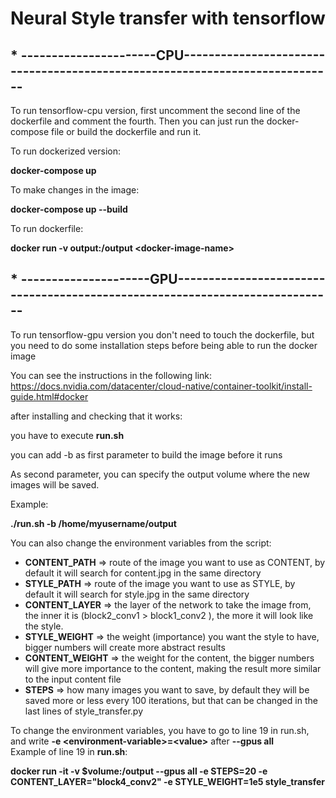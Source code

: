 # Neural Style transfer with tensorflow

## * ----------------------CPU----------------------------------------------------------------------------

To run tensorflow-cpu version, first uncomment the second line of the dockerfile and comment the fourth.
Then you can just run the docker-compose file or build the dockerfile and run it.

To run dockerized version: 

**docker-compose up**

To make changes in the image:

**docker-compose up --build**

To run dockerfile:

**docker run -v output:/output \<docker-image-name>**
## * ---------------------GPU-----------------------------------------------------------------------------

To run tensorflow-gpu version you don't need to touch the dockerfile, but you need to do some installation steps before being able to run the docker image

You can see the instructions in the following link: https://docs.nvidia.com/datacenter/cloud-native/container-toolkit/install-guide.html#docker

after installing and checking that it works:

you have to execute **run.sh**

you can add -b as first parameter to build the image before it runs

As second parameter, you can specify the output volume where the new images will be saved.

Example:

**./run.sh -b /home/myusername/output**

You can also change the environment variables from the script:

* **CONTENT_PATH** => route of the image you want to use as CONTENT, by default it will search for content.jpg in the same directory
* **STYLE_PATH** => route of the image you want to use as STYLE, by default it will search for style.jpg in the same directory
* **CONTENT_LAYER** => the layer of the network to take the image from, the inner it is (block2_conv1 > block1_conv2 ), the more it will look like the style.
* **STYLE_WEIGHT** => the weight (importance) you want the style to have, bigger numbers will create more abstract results
* **CONTENT_WEIGHT** => the weight for the content, the bigger numbers will give more importance to the content, making the result more similar to the input content file
* **STEPS** => how many images you want to save, by default they will be saved more or less every 100 iterations, but that can be changed in the last lines of style_transfer.py

To change the environment variables, you have to go to line 19 in run.sh, and write **-e \<environment-variable>=\<value>** after **--gpus all**  
Example of line 19 in **run.sh**:

**docker run -it -v $volume:/output --gpus all -e STEPS=20 -e CONTENT_LAYER="block4_conv2"  -e STYLE_WEIGHT=1e5 style_transfer**
